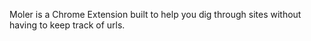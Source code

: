 Moler is a Chrome Extension built to help you dig through sites without having to keep track of urls. 
